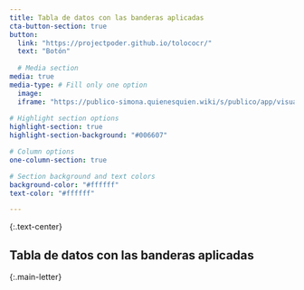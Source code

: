 ```yaml
---
title: Tabla de datos con las banderas aplicadas
cta-button-section: true
button:
  link: "https://projectpoder.github.io/tolococr/"
  text: "Botón"
  
  # Media section
media: true
media-type: # Fill only one option
  image:
  iframe: "https://publico-simona.quienesquien.wiki/s/publico/app/visualize#/edit/014a2580-4e41-11ec-8210-6bc20eaf6d4b?embed=true&_g=(filters:!(),refreshInterval:(pause:!t,value:0),time:(from:now-15y,to:now))&_a=(filters:!(('$state':(store:appState),meta:(alias:!n,disabled:!f,index:d624ac10-df99-11eb-9dca-9f9341f50667,key:party.type.keyword,negate:!f,params:(query:buyer),type:phrase),query:(match_phrase:(party.type.keyword:buyer)))),linked:!f,query:(language:kuery,query:'party.contract_count%20%3E%20100'),uiState:(vis:(params:(sort:(columnIndex:6,direction:desc)))),vis:(aggs:!((enabled:!t,id:'1',params:(customLabel:CALIFICACI%C3%93N,field:total_score),schema:metric,type:sum),(enabled:!t,id:'2',params:(customLabel:'Nombre%20de%20Entidad',field:party.name.keyword,missingBucket:!f,missingBucketLabel:Missing,order:desc,orderBy:'1',otherBucket:!f,otherBucketLabel:Other,size:267),schema:bucket,type:terms),(enabled:!f,id:'3',params:(customLabel:'Tipo%20de%20Entidad',field:party.type.keyword,missingBucket:!f,missingBucketLabel:Missing,order:desc,orderBy:'1',otherBucket:!f,otherBucketLabel:Other,size:50),schema:bucket,type:terms),(enabled:!t,id:'4',params:(customLabel:Trazabilidad,field:node_categories.traz,missingBucket:!f,missingBucketLabel:Missing,order:desc,orderBy:'1',otherBucket:!f,otherBucketLabel:Other,size:5),schema:bucket,type:terms),(enabled:!t,id:'5',params:(customLabel:Competitividad,field:node_categories.comp,missingBucket:!f,missingBucketLabel:Missing,order:desc,orderBy:'1',otherBucket:!f,otherBucketLabel:Other,size:5),schema:bucket,type:terms),(enabled:!t,id:'7',params:(customLabel:Transparencia,field:contract_categories.trans,missingBucket:!f,missingBucketLabel:Missing,order:desc,orderBy:'1',otherBucket:!f,otherBucketLabel:Other,size:5),schema:bucket,type:terms),(enabled:!t,id:'8',params:(customLabel:Temporalidad,field:contract_categories.temp,missingBucket:!f,missingBucketLabel:Missing,order:desc,orderBy:'1',otherBucket:!f,otherBucketLabel:Other,size:5),schema:bucket,type:terms),(enabled:!t,id:'6',params:(customLabel:Confiabilidad,field:node_categories.conf,missingBucket:!f,missingBucketLabel:Missing,order:desc,orderBy:'1',otherBucket:!f,otherBucketLabel:Other,size:5),schema:bucket,type:terms)),params:(perPage:10,percentageCol:'',showMetricsAtAllLevels:!f,showPartialRows:!f,showTotal:!f,sort:(columnIndex:!n,direction:!n),totalFunc:sum),title:TablaEvaluacionBanderas,type:table))"
  
# Highlight section options
highlight-section: true
highlight-section-background: "#006607"

# Column options
one-column-section: true

# Section background and text colors
background-color: "#ffffff"
text-color: "#ffffff"

---
```

{:.text-center}
## Tabla de datos con las banderas aplicadas

{:.main-letter}

